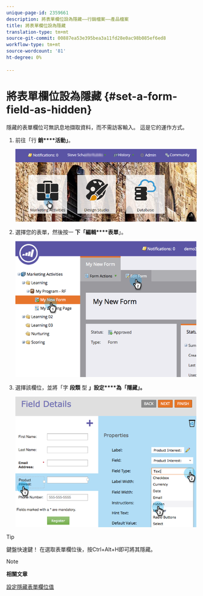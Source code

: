```yaml
---
unique-page-id: 2359661
description: 將表單欄位設為隱藏——行銷檔案——產品檔案
title: 將表單欄位設為隱藏
translation-type: tm+mt
source-git-commit: 00887ea53e395bea3a11fd28e0ac98b085ef6ed8
workflow-type: tm+mt
source-wordcount: '81'
ht-degree: 0%

---
```



# 將表單欄位設為隱藏 {#set-a-form-field-as-hidden}

隱藏的表單欄位可無訊息地擷取資料，而不需訪客輸入。 這是它的運作方式。

1. 前往「行 **銷****活動」**。

   ![](assets/login-marketing-activities-3.png)

1. 選擇您的表單，然後按一 **下「編輯****表單**」。

   ![](assets/image2014-9-15-12-3a58-3a47.png)

1. 選擇該欄位，並將「字 **段類** 型 **」設定****為「隱藏」。**

   ![](assets/image2014-9-15-12-3a58-3a56.png)

>[!TIP]
>
>鍵盤快速鍵！ 在選取表單欄位後，按Ctrl+Alt+H即可將其隱藏。

>[!NOTE]
>
>**相關文章**
>
>[設定隱藏表單欄位值](set-a-hidden-form-field-value.md)

